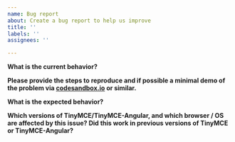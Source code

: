 ```yaml
---
name: Bug report
about: Create a bug report to help us improve
title: ''
labels: ''
assignees: ''

---
```


**What is the current behavior?**

**Please provide the steps to reproduce and if possible a minimal demo of the problem via [codesandbox.io](https://codesandbox.io/s/6zlmmkkk1n?fontsize=14) or similar.**

**What is the expected behavior?**

**Which versions of TinyMCE/TinyMCE-Angular, and which browser / OS are affected by this issue? Did this work in previous versions of TinyMCE or TinyMCE-Angular?**
